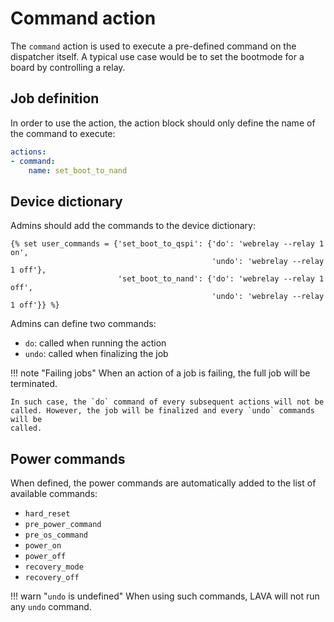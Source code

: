 # Command action

The `command` action is used to execute a pre-defined command on the dispatcher
itself. A typical use case would be to set the bootmode for a board by
controlling a relay.

## Job definition

In order to use the action, the action block should only define the name of the
command to execute:

```yaml
actions:
- command:
    name: set_boot_to_nand
```

## Device dictionary

Admins should add the commands to the device dictionary:

```jinja
{% set user_commands = {'set_boot_to_qspi': {'do': 'webrelay --relay 1 on',
                                             'undo': 'webrelay --relay 1 off'},
                        'set_boot_to_nand': {'do': 'webrelay --relay 1 off',
                                             'undo': 'webrelay --relay 1 off'}} %}
```

Admins can define two commands:

* `do`: called when running the action
* `undo`: called when finalizing the job

!!! note "Failing jobs"
    When an action of a job is failing, the full job will be terminated.

    In such case, the `do` command of every subsequent actions will not be
    called. However, the job will be finalized and every `undo` commands will be
    called.

## Power commands

When defined, the power commands are automatically added to the list of available commands:

* `hard_reset`
* `pre_power_command`
* `pre_os_command`
* `power_on`
* `power_off`
* `recovery_mode`
* `recovery_off`

!!! warn "`undo` is undefined"
    When using such commands, LAVA will not run any `undo` command.

